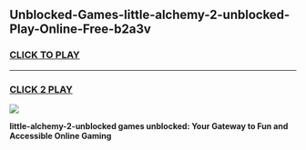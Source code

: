 
## Unblocked-Games-little-alchemy-2-unblocked-Play-Online-Free-b2a3v
<h3>
<a href="https://premium76.site?title=little-alchemy-2-unblocked&ref=26A">CLICK TO PLAY</a></h3>
<hr>

<h3>
<a href="https://premium76.site?title=little-alchemy-2-unblocked&ref=26A">CLICK 2 PLAY</a>
  
</h3>

<a href="https://premium76.site?title=little-alchemy-2-unblocked&ref=26A"><img src="https://clearcache.store/games.png"></a>


**little-alchemy-2-unblocked games unblocked: Your Gateway to Fun and Accessible Online Gaming**
